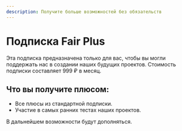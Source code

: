 ```yaml
---
description: Получите больше возможностей без обязательств
---
```


# Подписка Fair Plus

Эта подписка предназначена только для вас, чтобы вы могли поддержать нас в создании наших будущих проектов. Стоимость подписки составляет 999 ₽ в месяц.

## Что вы получите плюсом:&#x20;

* Все плюсы из стандартной подписки.
* Участие в самых ранних тестах наших проектов.

В дальнейшем возможности будут дополняться.
